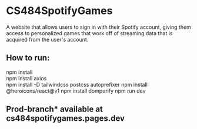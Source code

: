 # CS484SpotifyGames
A website that allows users to sign in with their Spotify account, giving them access to personalized games that work off of streaming data that is acquired from the user's account.


## How to run:

npm install  
npm install axios  
npm install -D tailwindcss postcss autoprefixer 
npm install @heroicons/react@v1
npm install dompurify
npm run dev   
  
## Prod-branch* available at **cs484spotifygames.pages.dev**
